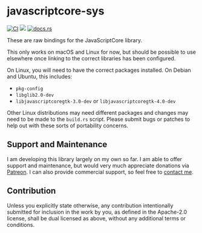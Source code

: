 # javascriptcore-sys

[![CI](https://github.com/endoli/javascriptcore.rs/actions/workflows/ci.yml/badge.svg)](https://github.com/endoli/javascriptcore.rs/actions/workflows/ci.yml)
[![](https://img.shields.io/crates/v/javascriptcore-sys.svg)](https://crates.io/crates/javascriptcore-sys)
[![docs.rs](https://img.shields.io/docsrs/javascriptcore-sys)](https://docs.rs/javascriptcore-sys)

These are raw bindings for the JavaScriptCore library.

This only works on macOS and Linux for now, but should be
possible to use elsewhere once linking to the correct
libraries has been configured.

On Linux, you will need to have the correct packages installed.
On Debian and Ubuntu, this includes:

* `pkg-config`
* `libglib2.0-dev`
* `libjavascriptcoregtk-3.0-dev` or `libjavascriptcoregtk-4.0-dev`

Other Linux distributions may need different packages and changes
may need to be made to the ``build.rs`` script. Please submit bugs
or patches to help out with these sorts of portability concerns.

## Support and Maintenance

I am developing this library largely on my own so far. I am able
to offer support and maintenance, but would very much appreciate
donations via [Patreon](https://patreon.com/endoli). I can also
provide commercial support, so feel free to
[contact me](mailto:bruce.mitchener@gmail.com).

## Contribution

Unless you explicitly state otherwise, any contribution
intentionally submitted for inclusion in the work by you,
as defined in the Apache-2.0 license, shall be dual licensed
as above, without any additional terms or conditions.
